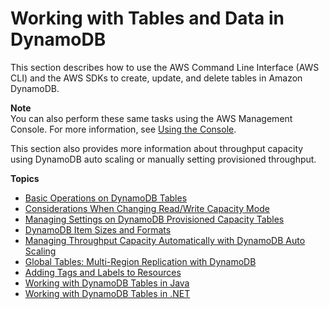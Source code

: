 # Working with Tables and Data in DynamoDB<a name="WorkingWithTables"></a>

This section describes how to use the AWS Command Line Interface \(AWS CLI\) and the AWS SDKs to create, update, and delete tables in Amazon DynamoDB\.

**Note**  
You can also perform these same tasks using the AWS Management Console\. For more information, see [Using the Console](ConsoleDynamoDB.md)\.

This section also provides more information about throughput capacity using DynamoDB auto scaling or manually setting provisioned throughput\.

**Topics**
+ [Basic Operations on DynamoDB Tables](WorkingWithTables.Basics.md)
+ [Considerations When Changing Read/Write Capacity Mode](switching.capacitymode.md)
+ [Managing Settings on DynamoDB Provisioned Capacity Tables](ProvisionedThroughput.md)
+ [DynamoDB Item Sizes and Formats](CapacityUnitCalculations.md)
+ [Managing Throughput Capacity Automatically with DynamoDB Auto Scaling](AutoScaling.md)
+ [Global Tables: Multi\-Region Replication with DynamoDB](GlobalTables.md)
+ [Adding Tags and Labels to Resources](Tagging.md)
+ [Working with DynamoDB Tables in Java](JavaDocumentAPIWorkingWithTables.md)
+ [Working with DynamoDB Tables in \.NET](LowLevelDotNetWorkingWithTables.md)